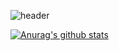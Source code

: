 ![header](https://capsule-render.vercel.app/api?type=waving&color=gradient&height=200&section=header&text=Isaac%20Lee&fontSize=50)

[![Anurag's github stats](https://github-readme-stats.vercel.app/api?username=Isaac-Lee)](https://github.com/anuraghazra/github-readme-stats)
